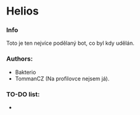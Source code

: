 # Helios   
### Info
Toto je ten nejvíce podělaný bot, co byl kdy udělán.
### Authors:
- Bakterio
- TommanCZ (Na profilovce nejsem já).

### TO-DO list:
- 